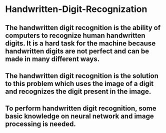 # Handwritten-Digit-Recognization

## The handwritten digit recognition is the ability of computers to recognize human handwritten digits. It is a hard task for the machine because handwritten digits are not perfect and can be made in many different ways.
## The handwritten digit recognition is the solution to this problem which uses the image of a digit and recognizes the digit present in the image.
## To perform handwritten digit recognition, some basic knowledge on neural network and image processing is needed.
